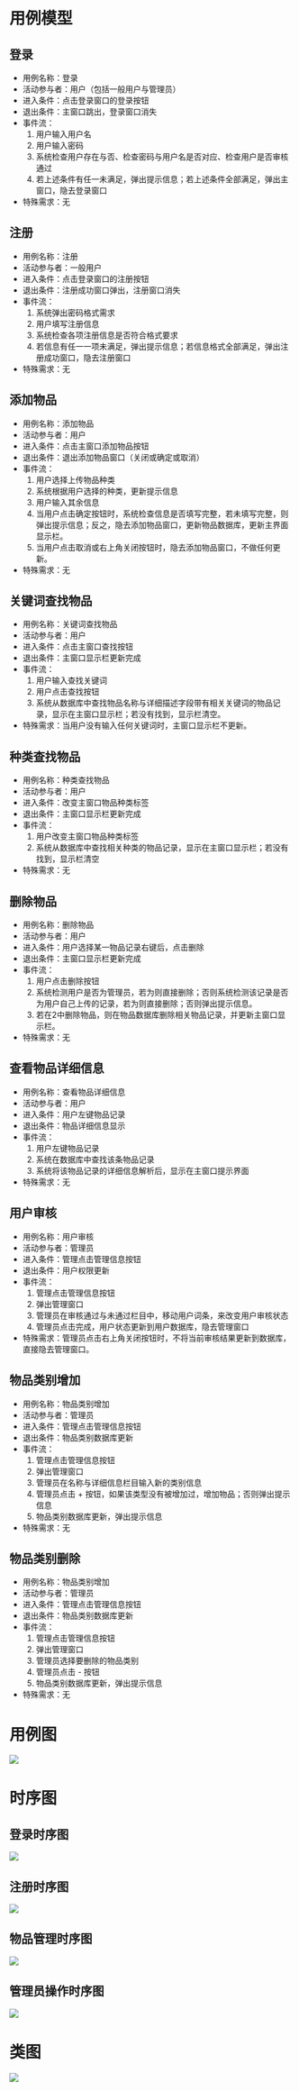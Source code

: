 # 用例模型

## 登录

- 用例名称：登录
- 活动参与者：用户（包括一般用户与管理员）
- 进入条件：点击登录窗口的登录按钮
- 退出条件：主窗口跳出，登录窗口消失
- 事件流：
  1. 用户输入用户名
  2. 用户输入密码
  3. 系统检查用户存在与否、检查密码与用户名是否对应、检查用户是否审核通过
  4. 若上述条件有任一未满足，弹出提示信息；若上述条件全部满足，弹出主窗口，隐去登录窗口
- 特殊需求：无

## 注册

- 用例名称：注册
- 活动参与者：一般用户
- 进入条件：点击登录窗口的注册按钮
- 退出条件：注册成功窗口弹出，注册窗口消失
- 事件流：
  1. 系统弹出密码格式需求
  2. 用户填写注册信息
  3. 系统检查各项注册信息是否符合格式要求
  4. 若信息有任一一项未满足，弹出提示信息；若信息格式全部满足，弹出注册成功窗口，隐去注册窗口
- 特殊需求：无

## 添加物品

- 用例名称：添加物品
- 活动参与者：用户
- 进入条件：点击主窗口添加物品按钮
- 退出条件：退出添加物品窗口（关闭或确定或取消）
- 事件流：
  1. 用户选择上传物品种类
  2. 系统根据用户选择的种类，更新提示信息
  3. 用户输入其余信息
  4. 当用户点击确定按钮时，系统检查信息是否填写完整，若未填写完整，则弹出提示信息；反之，隐去添加物品窗口，更新物品数据库，更新主界面显示栏。
  5. 当用户点击取消或右上角关闭按钮时，隐去添加物品窗口，不做任何更新。
- 特殊需求：无

## 关键词查找物品

- 用例名称：关键词查找物品
- 活动参与者：用户
- 进入条件：点击主窗口查找按钮
- 退出条件：主窗口显示栏更新完成
- 事件流：
  1. 用户输入查找关键词
  2. 用户点击查找按钮
  3. 系统从数据库中查找物品名称与详细描述字段带有相关关键词的物品记录，显示在主窗口显示栏；若没有找到，显示栏清空。
- 特殊需求：当用户没有输入任何关键词时，主窗口显示栏不更新。

## 种类查找物品

- 用例名称：种类查找物品
- 活动参与者：用户
- 进入条件：改变主窗口物品种类标签
- 退出条件：主窗口显示栏更新完成
- 事件流：
  1. 用户改变主窗口物品种类标签
  2. 系统从数据库中查找相关种类的物品记录，显示在主窗口显示栏；若没有找到，显示栏清空
- 特殊需求：无

## 删除物品

- 用例名称：删除物品
- 活动参与者：用户
- 进入条件：用户选择某一物品记录右键后，点击删除
- 退出条件：主窗口显示栏更新完成
- 事件流：
  1. 用户点击删除按钮
  2. 系统检测用户是否为管理员，若为则直接删除；否则系统检测该记录是否为用户自己上传的记录，若为则直接删除；否则弹出提示信息。
  3. 若在2中删除物品，则在物品数据库删除相关物品记录，并更新主窗口显示栏。
- 特殊需求：无

## 查看物品详细信息

- 用例名称：查看物品详细信息
- 活动参与者：用户
- 进入条件：用户左键物品记录
- 退出条件：物品详细信息显示
- 事件流：
  1. 用户左键物品记录
  2. 系统在数据库中查找该条物品记录
  3. 系统将该物品记录的详细信息解析后，显示在主窗口提示界面
- 特殊需求：无

## 用户审核

- 用例名称：用户审核
- 活动参与者：管理员
- 进入条件：管理点击管理信息按钮
- 退出条件：用户权限更新
- 事件流：
  1. 管理点击管理信息按钮
  2. 弹出管理窗口
  3. 管理员在审核通过与未通过栏目中，移动用户词条，来改变用户审核状态
  4. 管理员点击完成，用户状态更新到用户数据库，隐去管理窗口
- 特殊需求：管理员点击右上角关闭按钮时，不将当前审核结果更新到数据库，直接隐去管理窗口。

## 物品类别增加

- 用例名称：物品类别增加
- 活动参与者：管理员
- 进入条件：管理点击管理信息按钮
- 退出条件：物品类别数据库更新
- 事件流：
  1. 管理点击管理信息按钮
  2. 弹出管理窗口
  3. 管理员在名称与详细信息栏目输入新的类别信息
  4. 管理员点击 + 按钮，如果该类型没有被增加过，增加物品；否则弹出提示信息
  5. 物品类别数据库更新，弹出提示信息
- 特殊需求：无

## 物品类别删除

- 用例名称：物品类别增加
- 活动参与者：管理员
- 进入条件：管理点击管理信息按钮
- 退出条件：物品类别数据库更新
- 事件流：
  1. 管理点击管理信息按钮
  2. 弹出管理窗口
  3. 管理员选择要删除的物品类别
  4. 管理员点击 - 按钮
  5. 物品类别数据库更新，弹出提示信息
- 特殊需求：无

# 用例图

![](https://github.com/sosoeeee/Goods-Exchanging/tree/main/documents/pictures/UseCaseDiagram.png)

# 时序图

## 登录时序图

![](https://github.com/sosoeeee/Goods-Exchanging/tree/main/documents/pictures/登录.png)

## 注册时序图

![](https://github.com/sosoeeee/Goods-Exchanging/tree/main/documents/pictures/注册.png)

## 物品管理时序图

![](https://github.com/sosoeeee/Goods-Exchanging/tree/main/documents/pictures/物品管理.png)

## 管理员操作时序图

![](https://github.com/sosoeeee/Goods-Exchanging/tree/main/documents/pictures/管理员相关.png)

# 类图

![](https://github.com/sosoeeee/Goods-Exchanging/tree/main/documents/pictures/classDiagram.png)
